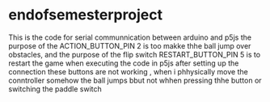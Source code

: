 # endofsemesterproject
This is the code for serial communnication between arduino and p5js
the purpose of the ACTION_BUTTON_PIN 2 is too makke thhe ball jump over obstacles, and the purpose of the flip switch  RESTART_BUTTON_PIN 5 is to restart the game
when executing the code in p5js after setting up the connection these buttons are not working , when i phhysically move the conntroller somehow the ball jumps bbut not whhen pressing thhe button or switching the paddle switch
